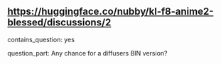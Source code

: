 ## https://huggingface.co/nubby/kl-f8-anime2-blessed/discussions/2

contains_question: yes

question_part: Any chance for a diffusers BIN version?